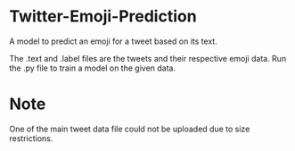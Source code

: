 # Twitter-Emoji-Prediction
A model to predict an emoji for a tweet based on its text.

The .text and .label files are the tweets and their respective emoji data.
Run the .py file to train a model on the given data.

# Note
One of the main tweet data file could not be uploaded due to size restrictions.
